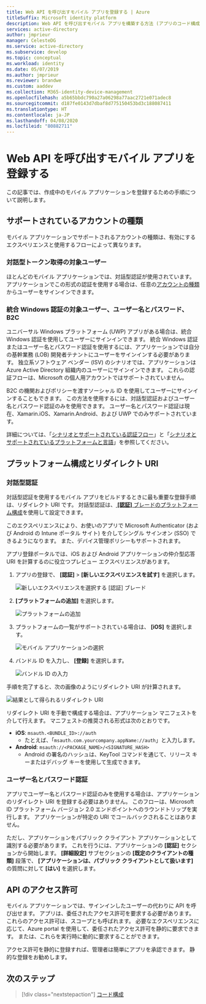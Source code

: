 ```yaml
---
title: Web API を呼び出すモバイル アプリを登録する | Azure
titleSuffix: Microsoft identity platform
description: Web API を呼び出すモバイル アプリを構築する方法 (アプリのコード構成) について説明します
services: active-directory
author: jmprieur
manager: CelesteDG
ms.service: active-directory
ms.subservice: develop
ms.topic: conceptual
ms.workload: identity
ms.date: 05/07/2019
ms.author: jmprieur
ms.reviewer: brandwe
ms.custom: aaddev
ms.collection: M365-identity-device-management
ms.openlocfilehash: a5b65bbdc790a27a06298a77aac2721e071adec8
ms.sourcegitcommit: d187fe0143d7dbaf8d775150453bd3c188087411
ms.translationtype: HT
ms.contentlocale: ja-JP
ms.lasthandoff: 04/08/2020
ms.locfileid: "80882711"
---
```

# <a name="register-mobile-apps-that-call-web-apis"></a>Web API を呼び出すモバイル アプリを登録する

この記事では、作成中のモバイル アプリケーションを登録するための手順について説明します。

## <a name="supported-account-types"></a>サポートされているアカウントの種類

モバイル アプリケーションでサポートされるアカウントの種類は、有効にするエクスペリエンスと使用するフローによって異なります。

### <a name="audience-for-interactive-token-acquisition"></a>対話型トークン取得の対象ユーザー

ほとんどのモバイル アプリケーションでは、対話型認証が使用されています。 アプリケーションでこの形式の認証を使用する場合は、任意の[アカウントの種類](quickstart-register-app.md#register-a-new-application-using-the-azure-portal)からユーザーをサインインできます。

### <a name="audience-for-integrated-windows-authentication-username-password-and-b2c"></a>統合 Windows 認証の対象ユーザー、ユーザー名とパスワード、B2C

ユニバーサル Windows プラットフォーム (UWP) アプリがある場合は、統合 Windows 認証を使用してユーザーにサインインできます。 統合 Windows 認証またはユーザー名とパスワード認証を使用するには、アプリケーションでは自分の基幹業務 (LOB) 開発者テナントにユーザーをサインインする必要があります。 独立系ソフトウェア ベンダー (ISV) のシナリオでは、アプリケーションは Azure Active Directory 組織内のユーザーにサインインできます。 これらの認証フローは、Microsoft の個人用アカウントではサポートされていません。

B2C の機関およびポリシーを渡すソーシャル ID を使用してユーザーにサインインすることもできます。 この方法を使用するには、対話型認証およびユーザー名とパスワード認証のみを使用できます。 ユーザー名とパスワード認証は現在、Xamarin.iOS、Xamarin.Android、および UWP でのみサポートされています。

詳細については、「[シナリオとサポートされている認証フロー](authentication-flows-app-scenarios.md#scenarios-and-supported-authentication-flows)」と「[シナリオとサポートされているプラットフォームと言語](authentication-flows-app-scenarios.md#scenarios-and-supported-platforms-and-languages)」を参照してください。

## <a name="platform-configuration-and-redirect-uris"></a>プラットフォーム構成とリダイレクト URI  

### <a name="interactive-authentication"></a>対話型認証

対話型認証を使用するモバイル アプリをビルドするときに最も重要な登録手順は、リダイレクト URI です。 対話型認証は、[ **[認証]** ブレードのプラットフォーム構成](https://aka.ms/MobileAppReg)を使用して設定できます。

このエクスペリエンスにより、お使いのアプリで Microsoft Authenticator (および Android の Intune ポータル サイト) を介してシングル サインオン (SSO) できるようになります。 また、デバイス管理ポリシーもサポートされます。

アプリ登録ポータルでは、iOS および Android アプリケーションの仲介型応答 URI を計算するのに役立つプレビュー エクスペリエンスがあります。

1. アプリの登録で、 **[認証]**  >  **[新しいエクスペリエンスを試す]** を選択します。

   ![新しいエクスペリエンスを選択する [認証] ブレード](https://user-images.githubusercontent.com/13203188/60799285-2d031b00-a173-11e9-9d28-ac07a7ae894a.png)

2. **[プラットフォームの追加]** を選択します。

   ![プラットフォームの追加](https://user-images.githubusercontent.com/13203188/60799366-4c01ad00-a173-11e9-934f-f02e26c9429e.png)

3. プラットフォームの一覧がサポートされている場合は、 **[iOS]** を選択します。

   ![モバイル アプリケーションの選択](https://user-images.githubusercontent.com/13203188/60799411-60de4080-a173-11e9-9dcc-d39a45826d42.png)

4. バンドル ID を入力し、 **[登録]** を選択します。

   ![バンドル ID の入力](https://user-images.githubusercontent.com/13203188/60799477-7eaba580-a173-11e9-9f8b-431f5b09344e.png)

手順を完了すると、次の画像のようにリダイレクト URI が計算されます。

![結果として得られるリダイレクト URI](https://user-images.githubusercontent.com/13203188/60799538-9e42ce00-a173-11e9-860a-015a1840fd19.png)

リダイレクト URI を手動で構成する場合は、アプリケーション マニフェストを介して行えます。 マニフェストの推奨される形式は次のとおりです。

- **iOS**: `msauth.<BUNDLE_ID>://auth` 
  - たとえば、「`msauth.com.yourcompany.appName://auth`」と入力します。
- **Android**: `msauth://<PACKAGE_NAME>/<SIGNATURE_HASH>`
  - Android の署名のハッシュは、KeyTool コマンドを通じて、リリース キーまたはデバッグ キーを使用して生成できます。

### <a name="username-password-authentication"></a>ユーザー名とパスワード認証

アプリでユーザー名とパスワード認証のみを使用する場合は、アプリケーションのリダイレクト URI を登録する必要はありません。 このフローは、Microsoft ID プラットフォーム バージョン 2.0 エンドポイントへのラウンドトリップを実行します。 アプリケーションが特定の URI でコールバックされることはありません。 

ただし、アプリケーションをパブリック クライアント アプリケーションとして識別する必要があります。 これを行うには、アプリケーションの **[認証]** セクションから開始します。 **[詳細設定]** サブセクションの **[既定のクライアントの種類]** 段落で、 **[アプリケーションは、パブリック クライアントとして扱います]** の質問に対して **[はい]** を選択します。

## <a name="api-permissions"></a>API のアクセス許可

モバイル アプリケーションでは、サインインしたユーザーの代わりに API を呼び出せます。 アプリは、委任されたアクセス許可を要求する必要があります。 これらのアクセス許可は、スコープとも呼ばれます。 必要なエクスペリエンスに応じて、Azure portal を使用して、委任されたアクセス許可を静的に要求できます。 または、これらを実行時に動的に要求することができます。 

アクセス許可を静的に登録すれば、管理者は簡単にアプリを承認できます。 静的な登録をお勧めします。

## <a name="next-steps"></a>次のステップ

> [!div class="nextstepaction"]
> [コード構成](scenario-mobile-app-configuration.md)
